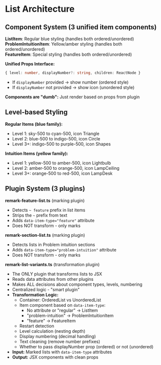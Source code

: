 # List Architecture


## Component System (3 unified item components)

**ListItem**: Regular blue styling (handles both ordered/unordered)
**ProblemIntuitionItem**: Yellow/amber styling (handles both ordered/unordered)  
**FeatureItem**: Special styling (handles both ordered/unordered)

**Unified Props Interface:**
```typescript
{ level: number, displayNumber?: string, children: ReactNode }
```
- If `displayNumber` provided → show number (ordered style)
- If `displayNumber` not provided → show icon (unordered style)

**Components are "dumb":** Just render based on props from plugin

## Level-based Styling

**Regular Items (blue family):**
- Level 1: sky-500 to cyan-500, icon Triangle
- Level 2: blue-500 to indigo-500, icon Circle  
- Level 3+: indigo-500 to purple-500, icon Shapes


**Intuition Items (yellow family):**
- Level 1: yellow-500 to amber-500, icon Lightbulb
- Level 2: amber-500 to orange-500, icon LampCeiling
- Level 3+: orange-500 to red-500, icon LampDesk

## Plugin System (3 plugins)

**remark-feature-list.ts** (marking plugin)
- Detects `~ feature` prefix in list items
- Strips the `~` prefix from text
- Adds `data-item-type="feature"` attribute
- Does NOT transform - only marks

**remark-section-list.ts** (marking plugin) 
- Detects lists in Problem intuition sections
- Adds `data-item-type="problem-intuition"` attribute
- Does NOT transform - only marks

**remark-list-variants.ts** (transformation plugin)
- The ONLY plugin that transforms lists to JSX
- Reads data attributes from other plugins
- Makes ALL decisions about component types, levels, numbering
- Centralized logic - "smart plugin"
- **Transformation Logic:**
  - Container: OrderedList vs UnorderedList
  - Item component based on `data-item-type`:
    - No attribute or "regular" → ListItem
    - "problem-intuition" → ProblemIntuitionItem  
    - "feature" → FeatureItem
  - Restart detection  
  - Level calculation (nesting depth)
  - Display numbering (decimal handling)
  - Text cleaning (remove number prefixes)
  - Whether to pass displayNumber prop (ordered) or not (unordered)
- **Input:** Marked lists with `data-item-type` attributes
- **Output:** JSX components with clean props
